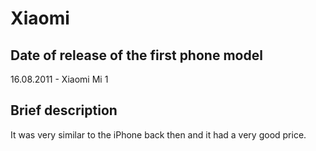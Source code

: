 # Xiaomi

## Date of release of the first phone model
16.08.2011 - Xiaomi Mi 1

## Brief description
It was very similar to the iPhone back then and it had a very good price.
